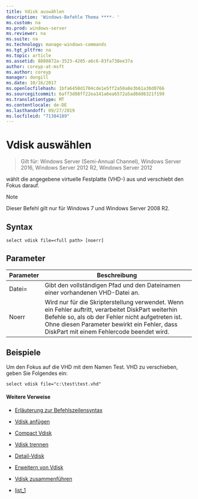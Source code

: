 ```yaml
---
title: Vdisk auswählen
description: 'Windows-Befehle Thema ****- '
ms.custom: na
ms.prod: windows-server
ms.reviewer: na
ms.suite: na
ms.technology: manage-windows-commands
ms.tgt_pltfrm: na
ms.topic: article
ms.assetid: 8808872a-3523-4205-a6c6-83fa738ee37a
author: coreyp-at-msft
ms.author: coreyp
manager: dongill
ms.date: 10/16/2017
ms.openlocfilehash: 1bfa6450d1704cde1e5ff2a50a8e3b61a30d0766
ms.sourcegitcommit: 6aff3d88ff22ea141a6ea6572a5ad8dd6321f199
ms.translationtype: MT
ms.contentlocale: de-DE
ms.lasthandoff: 09/27/2019
ms.locfileid: "71384189"
---
```

# <a name="select-vdisk"></a>Vdisk auswählen

>Gilt für: Windows Server (Semi-Annual Channel), Windows Server 2016, Windows Server 2012 R2, Windows Server 2012

wählt die angegebene virtuelle Festplatte \(VHD-\) aus und verschiebt den Fokus darauf.  
  
> [!NOTE]  
> Dieser Befehl gilt nur für Windows 7 und Windows Server 2008 R2.  
  
## <a name="syntax"></a>Syntax  
  
```  
select vdisk file=<full path> [noerr]  
```  
  
## <a name="parameters"></a>Parameter  
  
|Parameter|Beschreibung|  
|-------|--------|  
|Datei\=<full path>|Gibt den vollständigen Pfad und den Dateinamen einer vorhandenen VHD-Datei an.|  
|Noerr|Wird nur für die Skripterstellung verwendet. Wenn ein Fehler auftritt, verarbeitet DiskPart weiterhin Befehle so, als ob der Fehler nicht aufgetreten ist. Ohne diesen Parameter bewirkt ein Fehler, dass DiskPart mit einem Fehlercode beendet wird.|  
  
## <a name="BKMK_examples"></a>Beispiele  
Um den Fokus auf die VHD mit dem Namen Test. VHD zu verschieben, geben Sie Folgendes ein:  
  
```  
select vdisk file="c:\test\test.vhd"  
```  
  
#### <a name="additional-references"></a>Weitere Verweise  
  
-   [Erläuterung zur Befehlszeilensyntax](command-line-syntax-key.md)  
  
-   [Vdisk anfügen](attach-vdisk.md)  
  
-   [Compact Vdisk](compact-vdisk.md)  
  
  
  
-   [Vdisk trennen](detach-vdisk.md)  
  
-   [Detail-Vdisk](detail-vdisk.md)  
  
-   [Erweitern von Vdisk](expand-vdisk.md)  
  
-   [Vdisk zusammenführen](merge-vdisk.md)  
  
-   [list_1](list_1.md)  
  

